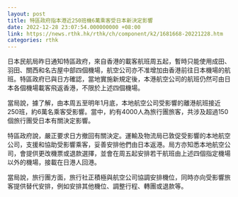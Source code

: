 ```yaml
---
layout: post
title: 特區政府指本港近250班機6萬乘客受日本新決定影響
date: 2022-12-28 23:07:54.000000000 +08:00
link: https://news.rthk.hk/rthk/ch/component/k2/1681668-20221228.htm
categories: rthk
---
```


日本民航局昨日通知特區政府，來自香港的載客航班周五起，暫時只能使用成田、羽田、關西和名古屋中部四個機場，航空公司亦不准增加由香港前往日本機場的航班。特區政府已與日方確認，當地實施新規定後，本港航空公司的航班仍然可由日本各個機場載客飛返香港，不限於上述四個機場。

當局說，據了解，由本周五至明年1月底，本地航空公司受影響的離港航班接近250班，約6萬名乘客受影響。當中，約有4000人為旅行團旅客，共涉及超過150個旅行團受日本有關決定影響。

特區政府說，嚴正要求日方撤回有關決定。運輸及物流局已敦促受影響的本地航空公司，支援和協助受影響乘客，妥善安排他們由日本返港。局方亦知悉本地航空公司，會提供更改機票或退款選擇，並會在周五起安排若干航班由上述四個指定機場以外的機場，接載在日港人回港。

當局說，旅行團方面，旅行社正積極與航空公司協調安排機位，同時亦向受影響旅客提供替代安排，例如安排其他機位、調整行程、轉團或退款等。
